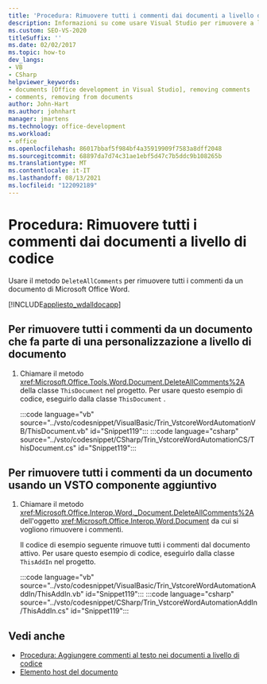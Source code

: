 ```yaml
---
title: 'Procedura: Rimuovere tutti i commenti dai documenti a livello di codice'
description: Informazioni su come usare Visual Studio per rimuovere a livello di codice tutti i commenti da un Microsoft Word documento.
ms.custom: SEO-VS-2020
titleSuffix: ''
ms.date: 02/02/2017
ms.topic: how-to
dev_langs:
- VB
- CSharp
helpviewer_keywords:
- documents [Office development in Visual Studio], removing comments
- comments, removing from documents
author: John-Hart
ms.author: johnhart
manager: jmartens
ms.technology: office-development
ms.workload:
- office
ms.openlocfilehash: 86017bbaf5f984bf4a35919909f7583a8dff2048
ms.sourcegitcommit: 68897da7d74c31ae1ebf5d47c7b5ddc9b108265b
ms.translationtype: MT
ms.contentlocale: it-IT
ms.lasthandoff: 08/13/2021
ms.locfileid: "122092189"
---
```

# <a name="how-to-programmatically-remove-all-comments-from-documents"></a>Procedura: Rimuovere tutti i commenti dai documenti a livello di codice
  Usare il metodo `DeleteAllComments` per rimuovere tutti i commenti da un documento di Microsoft Office Word.

 [!INCLUDE[appliesto_wdalldocapp](../vsto/includes/appliesto-wdalldocapp-md.md)]

## <a name="to-remove-all-comments-from-a-document-that-is-part-of-a-document-level-customization"></a>Per rimuovere tutti i commenti da un documento che fa parte di una personalizzazione a livello di documento

1. Chiamare il metodo <xref:Microsoft.Office.Tools.Word.Document.DeleteAllComments%2A> della classe `ThisDocument` nel progetto. Per usare questo esempio di codice, eseguirlo dalla classe `ThisDocument` .

     :::code language="vb" source="../vsto/codesnippet/VisualBasic/Trin_VstcoreWordAutomationVB/ThisDocument.vb" id="Snippet119":::
     :::code language="csharp" source="../vsto/codesnippet/CSharp/Trin_VstcoreWordAutomationCS/ThisDocument.cs" id="Snippet119":::

## <a name="to-remove-all-comments-from-a-document-by-using-a-vsto-add-in"></a>Per rimuovere tutti i commenti da un documento usando un VSTO componente aggiuntivo

1. Chiamare il metodo <xref:Microsoft.Office.Interop.Word._Document.DeleteAllComments%2A> dell'oggetto <xref:Microsoft.Office.Interop.Word.Document> da cui si vogliono rimuovere i commenti.

     Il codice di esempio seguente rimuove tutti i commenti dal documento attivo. Per usare questo esempio di codice, eseguirlo dalla classe `ThisAddIn` nel progetto.

     :::code language="vb" source="../vsto/codesnippet/VisualBasic/Trin_VstcoreWordAutomationAddIn/ThisAddIn.vb" id="Snippet119":::
     :::code language="csharp" source="../vsto/codesnippet/CSharp/Trin_VstcoreWordAutomationAddIn/ThisAddIn.cs" id="Snippet119":::

## <a name="see-also"></a>Vedi anche
- [Procedura: Aggiungere commenti al testo nei documenti a livello di codice](../vsto/how-to-programmatically-add-comments-to-text-in-documents.md)
- [Elemento host del documento](../vsto/document-host-item.md)
